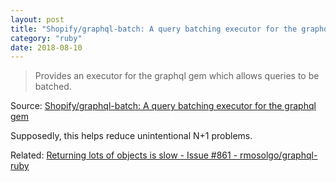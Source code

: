 ```yaml
---
layout: post
title: "Shopify/graphql-batch: A query batching executor for the graphql gem"
category: "ruby"
date: 2018-08-10
---
```


> Provides an executor for the graphql gem which allows queries to be batched.

Source: [Shopify/graphql-batch: A query batching executor for the graphql gem](https://github.com/Shopify/graphql-batch)

Supposedly, this helps reduce unintentional N+1 problems.

Related: [Returning lots of objects is slow - Issue #861 - rmosolgo/graphql-ruby](https://github.com/rmosolgo/graphql-ruby/issues/861)
